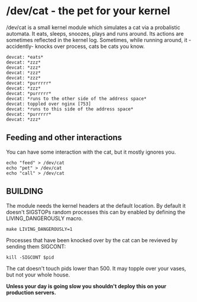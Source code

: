 # /dev/cat - the pet for your kernel


/dev/cat is a small kernel module which simulates a cat via a probalistic automata.
It eats, sleeps, snoozes, plays and runs around. Its actions are sometimes reflected in the kernel log.
Sometimes, while running around, it -accidently- knocks over process, cats be cats you know.


	devcat: *eats*
	devcat: *zzz*
	devcat: *zzz*
	devcat: *zzz*
	devcat: *zzz*
	devcat: *purrrrr*
	devcat: *zzz*
	devcat: *purrrrr*
	devcat: *runs to the other side of the address space*
	devcat: toppled over nginx [753]
	devcat: *runs to this side of the address space*
	devcat: *purrrrr*
	devcat: *zzz*

## Feeding and other interactions
You can have some interaction with the cat, but it mostly ignores you.

    echo "feed" > /dev/cat
	echo "pet" > /dev/cat
	echo "call" > /dev/cat


## BUILDING
The module needs the kernel headers at the default location. By default it doesn't SIGSTOPs random
processes this can by enabled by defining the LIVING_DANGEROUSLY macro. 

	make LIVING_DANGEROUSLY=1


Processes that have been knocked over by the cat can be revieved by sending them SIGCONT:

	kill -SIGCONT $pid

The cat doesn't touch pids lower than 500. It may topple over your vases, but not your whole house.

**Unless your day is going slow you shouldn't deploy this on your production servers.**

